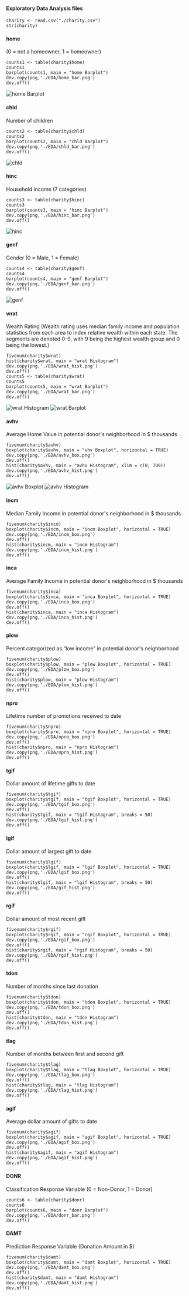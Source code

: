 #### Exploratory Data Analysis files

```{r}
charity <- read.csv("./charity.csv")
str(charity)
```

#### home  
(0 = not a homeowner, 1 = homeowner)  
```{r}
counts1 <- table(charity$home)
counts1
barplot(counts1, main = "home Barplot")
dev.copy(png,'./EDA/home_bar.png')
dev.off()
```
![home Barplot](./figures/home_bar.png)


#### chld  
Number of children  
```{r}
counts2 <- table(charity$chld)
counts2
barplot(counts2, main = "chld Barplot")
dev.copy(png,'./EDA/chld_bar.png')
dev.off()
```
![chld](./figures/chld_bar.png)

#### hinc  
Household income (7 categories)  
```{r}
counts3 <- table(charity$hinc)
counts3
barplot(counts3, main = "hinc Barplot")
dev.copy(png,'./EDA/hinc_bar.png')
dev.off()
```
![hinc](./figures/hinc_bar.png)

#### genf  
Gender (0 = Male, 1 = Female)  
```{r}
counts4 <- table(charity$genf)
counts4
barplot(counts4, main = "genf Barplot")
dev.copy(png,'./EDA/genf_bar.png')
dev.off()
```
![genf](./figures/genf_bar.png)

#### wrat  
Wealth Rating (Wealth rating uses median family income and population statistics from each area to index relative wealth within each state. The segments are denoted 0-9, with 9 being the highest wealth group and 0 being the lowest.)  
```{r}
fivenum(charity$wrat)
hist(charity$wrat, main = "wrat Histogram")
dev.copy(png,'./EDA/wrat_hist.png')
dev.off()
counts5 <- table(charity$wrat)
counts5
barplot(counts5, main = "wrat Barplot")
dev.copy(png,'./EDA/wrat_bar.png')
dev.off()
```
![wrat Histogram](./figures/wrat_hist.png)
![wrat Barplot](./figures/wrat_bar.png)


#### avhv  
Average Home Value in potential donor's neighborhood in $ thousands  
```{r}
fivenum(charity$avhv)
boxplot(charity$avhv, main = "vhv Boxplot", horizontal = TRUE)
dev.copy(png,'./EDA/avhv_box.png')
dev.off()
hist(charity$avhv, main = "avhv Histogram", xlim = c(0, 700))
dev.copy(png,'./EDA/avhv_hist.png')
dev.off()
```
![avhv Boxplot](./figures/avhv_box.png)
![avhv Histogram](./figures/avhv_hist.png)

#### incm  
Median Family Income in potential donor's neighborhood in $ thousands  
```{r}
fivenum(charity$incm)
boxplot(charity$incm, main = "incm Boxplot", horizontal = TRUE)
dev.copy(png,'./EDA/incm_box.png')
dev.off()
hist(charity$incm, main = "incm Histogram")
dev.copy(png,'./EDA/incm_hist.png')
dev.off()
```

#### inca  
Average Family Income in potential donor's neighborhood in $ thousands  
```{r}
fivenum(charity$inca)
boxplot(charity$inca, main = "inca Boxplot", horizontal = TRUE)
dev.copy(png,'./EDA/inca_box.png')
dev.off()
hist(charity$inca, main = "inca Histogram")
dev.copy(png,'./EDA/inca_hist.png')
dev.off()
```

#### plow  
Percent categorized as “low income” in potential donor's neighborhood  
```{r}
fivenum(charity$plow)
boxplot(charity$plow, main = "plow Boxplot", horizontal = TRUE)
dev.copy(png,'./EDA/plow_box.png')
dev.off()
hist(charity$plow, main = "plow Histogram")
dev.copy(png,'./EDA/plow_hist.png')
dev.off()
```

#### npro  
Lifetime number of promotions received to date  
```{r}
fivenum(charity$npro)
boxplot(charity$npro, main = "npro Boxplot", horizontal = TRUE)
dev.copy(png,'./EDA/npro_box.png')
dev.off()
hist(charity$npro, main = "npro Histogram")
dev.copy(png,'./EDA/npro_hist.png')
dev.off()
```

#### tgif  
Dollar amount of lifetime gifts to date  
```{r}
fivenum(charity$tgif)
boxplot(charity$tgif, main = "tgif Boxplot", horizontal = TRUE)
dev.copy(png,'./EDA/tgif_box.png')
dev.off()
hist(charity$tgif, main = "tgif Histogram", breaks = 50)
dev.copy(png,'./EDA/tgif_hist.png')
dev.off()
```

#### lgif  
Dollar amount of largest gift to date  
```{r}
fivenum(charity$lgif)
boxplot(charity$lgif, main = "lgif Boxplot", horizontal = TRUE)
dev.copy(png,'./EDA/lgif_box.png')
dev.off()
hist(charity$lgif, main = "lgif Histogram", breaks = 50)
dev.copy(png,'./EDA/gif_hist.png')
dev.off()
```

#### rgif  
Dollar amount of most recent gift  
```{r}
fivenum(charity$rgif)
boxplot(charity$rgif, main = "rgif Boxplot", horizontal = TRUE)
dev.copy(png,'./EDA/rgif_box.png')
dev.off()
hist(charity$rgif, main = "rgif Histogram", breaks = 50)
dev.copy(png,'./EDA/rgif_hist.png')
dev.off()
```

#### tdon  
Number of months since last donation  
```{r}
fivenum(charity$tdon)
boxplot(charity$tdon, main = "tdon Boxplot", horizontal = TRUE)
dev.copy(png,'./EDA/tdon_box.png')
dev.off()
hist(charity$tdon, main = "tdon Histogram")
dev.copy(png,'./EDA/tdon_hist.png')
dev.off()
```

#### tlag  
Number of months between first and second gift  
```{r}
fivenum(charity$tlag)
boxplot(charity$tlag, main = "tlag Boxplot", horizontal = TRUE)
dev.copy(png,'./EDA/tlag_box.png')
dev.off()
hist(charity$tlag, main = "tlag Histogram")
dev.copy(png,'./EDA/tlag_hist.png')
dev.off()
```

#### agif  
Average dollar amount of gifts to date  
```{r}
fivenum(charity$agif)
boxplot(charity$agif, main = "agif Boxplot", horizontal = TRUE)
dev.copy(png,'./EDA/agif_box.png')
dev.off()
hist(charity$agif, main = "agif Histogram")
dev.copy(png,'./EDA/agif_hist.png')
dev.off()
```

#### DONR    
Classification Response Variable (0 = Non-Donor, 1 = Donor)
```{r}
counts6 <- table(charity$donr)
counts6
barplot(counts6, main = "donr Barplot")
dev.copy(png,'./EDA/donr_bar.png')
dev.off()
```

#### DAMT    
Prediction Response Variable (Donation Amount in $)   
```{r}
fivenum(charity$damt)
boxplot(charity$damt, main = "damt Boxplot", horizontal = TRUE)
dev.copy(png,'./EDA/damt_box.png')
dev.off()
hist(charity$damt, main = "damt Histogram")
dev.copy(png,'./EDA/damt_hist.png')
dev.off()
```
